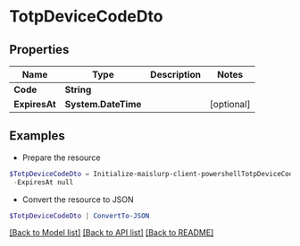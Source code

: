 # TotpDeviceCodeDto
## Properties

Name | Type | Description | Notes
------------ | ------------- | ------------- | -------------
**Code** | **String** |  | 
**ExpiresAt** | **System.DateTime** |  | [optional] 

## Examples

- Prepare the resource
```powershell
$TotpDeviceCodeDto = Initialize-maislurp-client-powershellTotpDeviceCodeDto  -Code null `
 -ExpiresAt null
```

- Convert the resource to JSON
```powershell
$TotpDeviceCodeDto | ConvertTo-JSON
```

[[Back to Model list]](../README#documentation-for-models) [[Back to API list]](../README#documentation-for-api-endpoints) [[Back to README]](../README)

